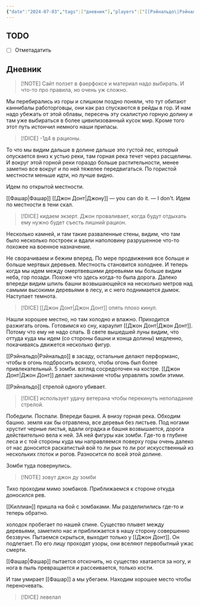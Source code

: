 ```yaml
---
{"date":"2024-07-03","tags":["дневник"],"players":["[[Рэйнальдо\|Рэйнальдо]]","[[Джон Донт\|Джон Донт]]","[[Фашар\|Фашар]]","[[Киллиан\|Киллиан]]"],"campaign":"Relics of the Forgotten Era","world-date":null,"world-time-start":null,"dg-publish":true,"previous-session":null,"next-session":"[[11 июля 2024]]","permalink":"/3-iyulya-2024/","dgPassFrontmatter":true}
---
```



## TODO
- [ ] Отметадатить

## Дневник
> [!NOTE] Сайт ползет в фаерфоксе и материал надо выбирать.
> И что-то про правила, но очень уж сложно. 

Мы перебирались из горы и слишком поздно поняли, что тут обитают каннибалы работорговцы, они как раз спускаются в рейды в гор. И нам надо убежать от этой облавы, пересечь эту скалистую горную долину и там уже выбираться в более цивилизованный кусок мир. Кроме того этот путь истончил немного наши припасы.

> [!DICE] -1д4 в рационы.

То что мы видим дальше в долине дальше это густой лес, который опускается вниз к устью реки, там горная река течет через расщелины. И вокруг этой горной реки гораздо больше растительности, менее заметно все вокруг и по ней тяжелее передвигаться. По гористой местности меньше идти, но лучше видно.  

Идем по открытой местности. 

[[Фашар\|Фашар]] [[Джон Донт\|Джону]] — you can do it. — I don't.
Идем по местности в тени скал. 

> [!DICE] кидаем экзерт. Джон проваливает, когда будут отдыхать ему нужно будет съесть лишний рацион. 

Несколько камней, и там такие разваленные стены, видим, что там было несколько построек и вдали наполовину разрушенное что-то похожее на военное назначение. 

Не сворачиваем и бежим вперед. По мере продвижения все больше и больше мертвых деревьев. Местность становится холоднее. И теперь когда мы идем между омертвевшими деревьями мы больше видим неба, гор позади. Похоже что здесь когда-то была дорога. Далеко впереди видим шпиль башни возвышающейся на несколько метров над самыми высокими деревьями в лесу, и с него поднимается дымок. Наступает темнота. 

> [!DICE] [[Джон Донт\|Джон Донт]] опять плохо кинул.

Нашли хорошее местно, но там холодно и влажно. Приходится разжигать огонь. Готовимся ко сну, караулит [[Джон Донт\|Джон Донт]]. Потому что ему не надо спать. В свете вышедшей луны видим, что оттуда куда мы идем (со стороны башни и конца долины) медленно, покачиваясь движется несколько фигур. 

[[Рэйнальдо\|Рэйнальдо]] в засаду, остальные делают перформанс, чтобы в огонь подбросить всякого, чтобы огонь был более привлекательный. 
5 зомби. взгляд сосредоточен на костре. 
[[Джон Донт\|Джон Донт]] делает заклинание чтобы управлять зомби этими.

[[Рэйнальдо]] стрелой одного убивает.

> [!DICE] использует удачу ветерана чтобы перекинуть непопадание стрелой.

Победили. Поспали. Впереди башня. А внизу горная река.
Обходим башню. земля как бы отравлена, все деревья без листьев. Под ногами хрустит черные листья, вдали оградка и башня возвышается, дорога действительно вела к ней. ЗА ней фигуры как зомби. Где-то в глубине леса и с той стороны куда мы направляемся поверху горы очень далеко от нас доносится раскатистый вой то ли рык то ли рог искусственный из нескольких глоток и рогов. Разносится по всей этой долине. 

Зомби туда повернулись. 

> [!NOTE] зовут джон ду зомби

Тихо проходим мимо зомбаков. Приближаемся к стороне откуда доносился рев. 

[[Киллиан]] пришла на бой с зомбаками. Мы разделилились где-то и теперь обратно.

холодок пробегает по нашей спине. Существо плывет между деревьями, заметило нас и приближается в нашу сторону совершенно беззвучн. Пытаемся скрыться, выходит только у [[Джон Донт]]. Он подлетает. По его лицу проходят узоры, они вселяют первобытный ужас смерти. 

[[Фашар\|Фашар]] пытается отскочить, но существо хватается за ногу, и нога в пыль превращается и рассеивается, только кости.

И там умирает [[Фашар]] а мы убегаем. Находим хорошее место чтобы переночевать.

> [!DICE] левелап